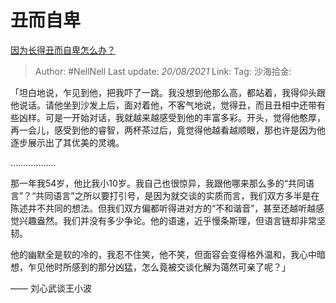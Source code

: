 # 丑而自卑

[因为长得丑而自卑怎么办？](https://www.zhihu.com/question/311454939/answer/724450650)

> Author: #NellNell
> Last update: *20/08/2021*
> Link:
> Tag:
> 沙海拾金:

「坦白地说，乍见到他，把我吓了一跳。我没想到他那么高，都站着，我得仰头跟他说话。请他坐到沙发上后，面对着他，不客气地说，觉得丑，而且丑相中还带有些凶样。可是一开始对话，我就越来越感受到他的丰富多彩。开头，觉得他憨厚，再一会儿，感受到他的睿智，两杯茶过后，竟觉得他越看越顺眼，那也许是因为他逐步展示出了其优美的灵魂。

………………

那一年我54岁，他比我小10岁。我自己也很惊异，我跟他哪来那么多的“共同语言”？“共同语言”之所以要打引号，是因为就交谈的实质而言，我们双方多半是在陈述并不共同的想法。但我们双方偏都听得进对方的“不和谐音”，甚至还越听越感觉兴趣盎然。我们并没有多少争论。他的语速，近乎慢条斯理，但语言链却非常坚韧。

他的幽默全是软的冷的，我忍不住笑，他不笑，但面容会变得格外温和，我心中暗想，乍见他时所感到的那分凶猛，怎么竟被交谈化解为蔼然可亲了呢？」

—— 刘心武谈王小波
